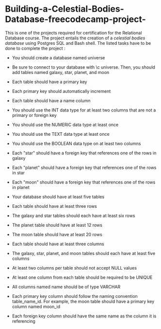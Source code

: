 # Building-a-Celestial-Bodies-Database-freecodecamp-project-
This is one of the projects required for certification for the Relational Database course.
The project entails the creation of a *celestial bodies database* using Postgres SQL and Bash shell.
The listed tasks have to be done to complete the project :

 *  You should create a database named universe
    
 *  Be sure to connect to your database with \c universe. Then, you should add tables named galaxy, star, planet, and moon

 *  Each table should have a primary key

 *  Each primary key should automatically increment

 *  Each table should have a name column

 *  You should use the INT data type for at least two columns that are not a primary or foreign key

 *  You should use the NUMERIC data type at least once

 *  You should use the TEXT data type at least once

 *  You should use the BOOLEAN data type on at least two columns

 *  Each "star" should have a foreign key that references one of the rows in galaxy

 *  Each "planet" should have a foreign key that references one of the rows in star

 *  Each "moon" should have a foreign key that references one of the rows in planet

 *  Your database should have at least five tables

 *  Each table should have at least three rows

 *  The galaxy and star tables should each have at least six rows

 *  The planet table should have at least 12 rows

 *  The moon table should have at least 20 rows

 *  Each table should have at least three columns

 *  The galaxy, star, planet, and moon tables should each have at least five columns

 *  At least two columns per table should not accept NULL values

 *  At least one column from each table should be required to be UNIQUE

 *  All columns named name should be of type VARCHAR

 *  Each primary key column should follow the naming convention table_name_id. For example, the moon table should have a primary key column named moon_id

 *  Each foreign key column should have the same name as the column it is referencing
  
